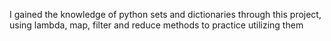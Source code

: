 I gained the knowledge of python sets and dictionaries through this project, using lambda, map, filter and reduce methods to practice utilizing them
